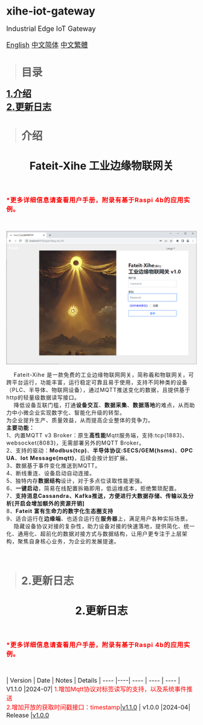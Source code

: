 # xihe-iot-gateway

<div style="font-size:18px;">
Industrial Edge IoT Gateway

[English](./README.md) [中文简体](./README_zh_CN.md) [中文繁體](./README_zh_TW.md) 

</div>

>### <h1>目录</h1>

[<b style="font-size:24px;">1.介绍</b>](#<h1>1.介绍</h1>)    
[<b style="font-size:24px;">2.更新日志</b>](#<h1>2.更新日志</h1>)   



>### <h1>介绍</h1>


<center><h1><b>Fateit-Xihe 工业边缘物联网关</b></h1></center><br>

<h3 style="color:red;letter-spacing: 1px;">*更多详细信息请查看<b>用户手册</b>，附录有基于Raspi 4b的应用实例。</h3><br>

![avatar](images/main-zh_CN.png)

<div style="letter-spacing: 1px;">
&nbsp;&nbsp;&nbsp;&nbsp;Fateit-Xihe 是一款免费的工业边缘物联网网关，简称羲和物联网关，可跨平台运行，功能丰富，运行稳定可靠且易于使用，支持不同种类的设备（PLC、半导体、物联网设备），通过MQTT推送变化的数据，且提供基于http的轻量级数据读写接口。<br>
&nbsp;&nbsp;&nbsp;&nbsp;降低设备互联门槛，打通<b>设备交互</b>、<b>数据采集</b>、<b>数据落地</b>的难点，从而助力中小微企业实现数字化、智能化升级的转型。<br>
为企业提升生产、质量效益，从而提高企业整体的竞争力。<br>  
<b>主要功能：</b><br>  
1、内置MQTT v3 Broker：原生<b>高性能</b>Mqtt服务端，支持:tcp(1883)、websocket(8083)，无需部署另外的MQTT Broker。<br>
2、支持的驱动：<b>Modbus(tcp)</b>、<b>半导体协议:SECS/GEM(hsms)</b>、<b>OPC UA</b>、<b>Iot Message(mqtt)</b>，后续会按计划扩展。<br>
3、数据基于事件变化推送到MQTT。<br>
4、断线重连、设备启动自动连接。<br>
5、独特内存<b>数据结构</b>设计，对于多点位读取性能更强。<br>
6、<b>一键启动</b>，简易在线配置拆箱即用，低运维成本，拒绝繁琐配置。<br>
7、<b>支持消息Cassandra、Kafka推送，方便进行大数据存储、传输以及分析[开启会增加额外的资源开销]</b><br>
8、<b>Fateit 富有生命力的数字化生态圈支持</b><br>
9、适合运行在<b>边缘端</b>、也适合运行在<b>服务器</b>上，满足用户各种实际场景。<br>
&nbsp;&nbsp;&nbsp;&nbsp;隐藏设备协议对接的复杂性，助力设备对接的快速落地，提供简化、统一化、通用化、超前化的数据对接方式与数据结构，让用户更专注于上层架构，聚焦自身核心业务，为企业的发展提速。<br><br><br>
</div>




>### <h1>2.更新日志</h1>


<center><h1><b>2.更新日志</b></h1></center><br>

<h3 style="color:red;letter-spacing: 1px;">*更多详细信息请查看<b>用户手册</b>，附录有基于Raspi 4b的应用实例。</h3><br>
<div style="font-size:16px;">

|  Version   |  Date  |  Notes  | Details
|  ----  |----| ----   | ---- | ---- 
| V1.1.0  |2024-07| <label style="color:red;">1.增加Mqtt协议对标签读写的支持，以及系统事件推送<br>2.增加开放的获取时间戳接口：timestamp</label>|[v1.1.0](./manual/v1.1.0/README_zh_CN.md)
| v1.0.0  |2024-04| Release |[v1.0.0](./manual/v1.0.0/README.md)

</div>